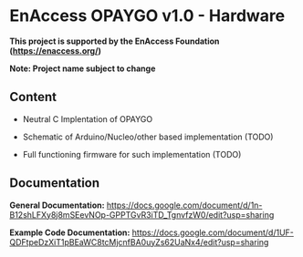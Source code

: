 # EnAccess OPAYGO v1.0 - Hardware

**This project is supported by the EnAccess Foundation (https://enaccess.org/)**

**Note: Project name subject to change**

## Content

- Neutral C Implentation of OPAYGO

- Schematic of Arduino/Nucleo/other based implementation (TODO)

- Full functioning firmware for such implementation (TODO)

## Documentation

**General Documentation:** https://docs.google.com/document/d/1n-B12shLFXy8j8mSEevNOp-GPPTGvR3iTD_TgnvfzW0/edit?usp=sharing

**Example Code Documentation:** https://docs.google.com/document/d/1UF-QDFtpeDzXiT1pBEaWC8tcMjcnfBA0uyZs62UaNx4/edit?usp=sharing

